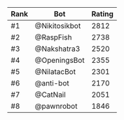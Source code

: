 Rank|Bot|Rating
---|---|---
#1|@Nikitosikbot|2812
#2|@RaspFish|2738
#3|@Nakshatra3|2520
#4|@OpeningsBot|2355
#5|@NilatacBot|2301
#6|@anti-bot|2170
#7|@CatNail|2051
#8|@pawnrobot|1846
